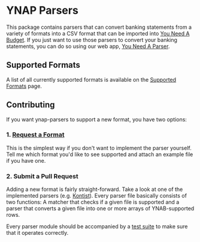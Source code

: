 # YNAP Parsers

This package contains parsers that can convert banking statements from a variety of
formats into a CSV format that can be imported into
[You Need A Budget](https://youneedabudget.com). If you just want to use those
parsers to convert your banking statements, you can do so using our web app,
[You Need A Parser](https://ynap.leolabs.org).

## Supported Formats

A list of all currently supported formats is available on the
[Supported Formats](https://ynap.leolabs.org/supported-formats) page.

## Contributing

If you want ynap-parsers to support a new format, you have two options:

### 1. [Request a Format](https://github.com/leolabs/you-need-a-parser/issues/new?template=format_request.md)

This is the simplest way if you don't want to implement the parser yourself.
Tell me which format you'd like to see supported and attach an example file if you
have one.

### 2. Submit a Pull Request

Adding a new format is fairly straight-forward. Take a look at one of the
implemented parsers (e.g. [Kontist](https://github.com/leolabs/you-need-a-parser/blob/master/packages/ynap-parsers/src/de/kontist/kontist.ts)). Every parser file basically consists of
two functions: A matcher that checks if a given file is supported and a parser
that converts a given file into one or more arrays of YNAB-supported rows.

Every parser module should be accompanied by a [test suite](https://github.com/leolabs/you-need-a-parser/blob/master/packages/ynap-parsers/src/de/kontist/kontist.spec.ts) to make sure that
it operates correctly.
